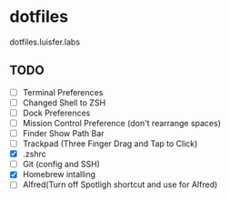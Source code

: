 # dotfiles
dotfiles.luisfer.labs




## TODO
- [ ]  Terminal Preferences
- [ ]  Changed Shell to ZSH
- [ ]  Dock Preferences
- [ ]  Mission Control Preference (don't rearrange spaces)
- [ ]  Finder Show Path Bar
- [ ]  Trackpad (Three Finger Drag and Tap to Click)
- [x]  .zshrc
- [ ]  Git (config and SSH)
- [x] Homebrew intalling
- [ ] Alfred(Turn off Spotligh shortcut and use for Alfred) 
